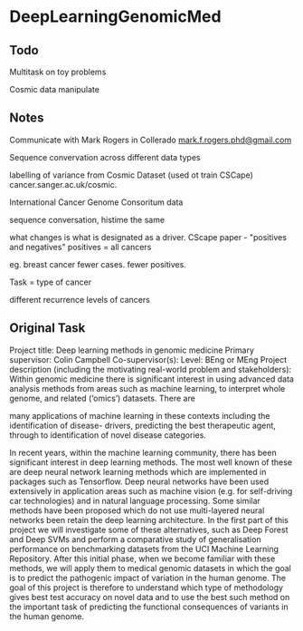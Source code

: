 # DeepLearningGenomicMed

## Todo

Multitask on toy problems

Cosmic data manipulate

## Notes
Communicate with Mark Rogers in Collerado
[mark.f.rogers.phd@gmail.com](mark.f.rogers.phd@gmail.com)


Sequence convervation across different data types

labelling of variance from Cosmic Dataset (used ot train CSCape) cancer.sanger.ac.uk/cosmic.

International Cancer Genome Consoritum data


sequence conversation, histime the same

what changes is what is designated as a driver.
CScape paper - "positives and negatives"
positives = all cancers

eg. breast cancer fewer cases. fewer positives.

Task = type of cancer

different recurrence levels of cancers

## Original Task

Project title: Deep learning methods in genomic medicine
Primary supervisor: Colin Campbell
Co-supervisor(s):
Level: BEng or MEng
Project description (including the motivating real-world problem and stakeholders):
Within genomic medicine there is significant interest in using advanced data analysis methods from
areas such as machine learning, to interpret whole genome, and related (‘omics’) datasets. There are

many applications of machine learning in these contexts including the identification of disease-
drivers, predicting the best therapeutic agent, through to identification of novel disease categories.

In recent years, within the machine learning community, there has been significant interest in deep
learning methods. The most well known of these are deep neural network learning methods which
are implemented in packages such as Tensorflow. Deep neural networks have been used extensively
in application areas such as machine vision (e.g. for self-driving car technologies) and in natural
language processing. Some similar methods have been proposed which do not use multi-layered
neural networks been retain the deep learning architecture. In the first part of this project we will
investigate some of these alternatives, such as Deep Forest and Deep SVMs and perform a
comparative study of generalisation performance on benchmarking datasets from the UCI Machine
Learning Repository. After this initial phase, when we become familiar with these methods, we will
apply them to medical genomic datasets in which the goal is to predict the pathogenic impact of
variation in the human genome. The goal of this project is therefore to understand which type of
methodology gives best test accuracy on novel data and to use the best such method on the
important task of predicting the functional consequences of variants in the human genome.
